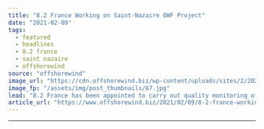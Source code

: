 ```yaml
---
title: "8.2 France Working on Saint-Nazaire OWF Project"
date: "2021-02-09"
tags: 
  - featured
  - headlines
  - 8.2 france
  - saint nazaire
  - offshorewind
source: "offshorewind"
image_url: "https://cdn.offshorewind.biz/wp-content/uploads/sites/2/2021/02/09160004/First-Nacelle-for-Frances-First-Offshore-Wind-Farm-Rolls-Out_GE-Renewable-Energy.jpg"
image_fp: "/assets/img/post_thumbnails/67.jpg"
lead: "8.2 France has been appointed to carry out quality monitoring of the assembly of"
article_url: "https://www.offshorewind.biz/2021/02/09/8-2-france-working-on-saint-nazaire-owf-project/"
---
```


---
